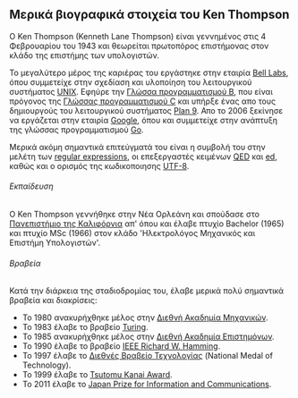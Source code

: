 ## Μερικά βιογραφικά στοιχεία του Ken Thompson

O Ken Thompson (Kenneth Lane Thompson) είναι γεννημένος στις 4 Φεβρουαρίου του 1943 και θεωρείται πρωτοπόρος επιστήμονας στον κλάδο της επιστήμης των υπολογιστών. 

Το μεγαλύτερο μέρος της καριέρας του εργάστηκε στην εταιρία [Bell Labs](https://en.wikipedia.org/wiki/Bell_Labs), όπου συμμετείχε στην σχεδίαση και υλοποίηση του λειτουργικού συστήματος [UNIX](https://en.wikipedia.org/wiki/Unix). Εφηύρε την [Γλώσσα προγραμματισμού B](https://en.wikipedia.org/wiki/B_(programming_language)), που είναι πρόγονος της [Γλώσσας προγραμματισμού C](https://en.wikipedia.org/wiki/C_(programming_language)) και υπήρξε ένας απο τους δημιουργούς του λειτουργικού συστήματος [Plan 9](https://en.wikipedia.org/wiki/Plan_9_from_Bell_Labs). Απο το 2006 ξεκίνησε να εργάζεται στην εταιρία [Google](https://en.wikipedia.org/wiki/Google), όπου και συμμετείχε στην ανάπτυξη της γλώσσας προγραμματισμού [Go](https://en.wikipedia.org/wiki/Go_(programming_language)).

Μερικά ακόμη σημαντικά επιτεύγματά του είναι η συμβολή του στην μελέτη των [regular expressions](https://en.wikipedia.org/wiki/Regular_expression), οι επεξεργαστές κειμένων [QED](https://en.wikipedia.org/wiki/QED_(text_editor)) και [ed](https://en.wikipedia.org/wiki/Ed_(text_editor)), καθώς και ο ορισμός της κωδικοποιησης [UTF-8](https://en.wikipedia.org/wiki/UTF-8). 

###### Εκπαίδευση
Ο Ken Thompson γεννήθηκε στην Νέα Ορλεάνη και σπούδασε στο [Πανεπιστήμιο της Καλιφόρνια](https://en.wikipedia.org/wiki/University_of_California,_Berkeley) απ' όπου και έλαβε πτυχίο Bachelor (1965) και πτυχίο MSc (1966) στον κλάδο 'Ηλεκτρολόγος Μηχανικός και Επιστήμη Υπολογιστών'. 

###### Βραβεία
Κατά την διάρκεια της σταδιοδρομίας του, έλαβε μερικά πολύ σημαντικά βραβεία και διακρίσεις:

- Το 1980 ανακυρήχθηκε μέλος στην [Διεθνή Ακαδημία Μηχανικών](https://en.wikipedia.org/wiki/National_Academy_of_Engineering).
- Το 1983 έλαβε το βραβείο [Turing](https://en.wikipedia.org/wiki/Turing_Award).
- To 1985 ανακυρήχθηκε μέλος στην [Διεθνή Ακαδημία Επιστημόνων](https://en.wikipedia.org/wiki/Member_of_the_National_Academy_of_Sciences).
- Το 1990 έλαβε το βραβείο [IEEE Richard W. Hamming](https://en.wikipedia.org/wiki/IEEE_Richard_W._Hamming_Medal).
- Το 1997 έλαβε το [Διεθνές Βραβείο Τεχνολογίας](https://en.wikipedia.org/wiki/National_Medal_of_Technology_and_Innovation) (National Medal of Technology).
- Το 1999 έλαβε το [Tsutomu Kanai Award](https://en.wikipedia.org/wiki/Institute_of_Electrical_and_Electronics_Engineers).
- Το 2011 έλαβε το [Japan Prize for Information and Communications](https://en.wikipedia.org/wiki/Japan_Prize).
